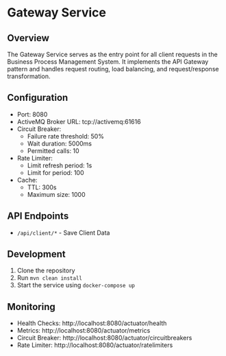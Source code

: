 # Gateway Service

## Overview
The Gateway Service serves as the entry point for all client requests in the Business Process Management System. It implements the API Gateway pattern and handles request routing, load balancing, and request/response transformation.


## Configuration
- Port: 8080
- ActiveMQ Broker URL: tcp://activemq:61616
- Circuit Breaker:
  - Failure rate threshold: 50%
  - Wait duration: 5000ms
  - Permitted calls: 10
- Rate Limiter:
  - Limit refresh period: 1s
  - Limit for period: 100
- Cache:
  - TTL: 300s
  - Maximum size: 1000

## API Endpoints
- `/api/client/*` - Save Client Data

## Development
1. Clone the repository
2. Run `mvn clean install`
3. Start the service using `docker-compose up`

## Monitoring
- Health Checks: http://localhost:8080/actuator/health
- Metrics: http://localhost:8080/actuator/metrics
- Circuit Breaker: http://localhost:8080/actuator/circuitbreakers
- Rate Limiter: http://localhost:8080/actuator/ratelimiters 